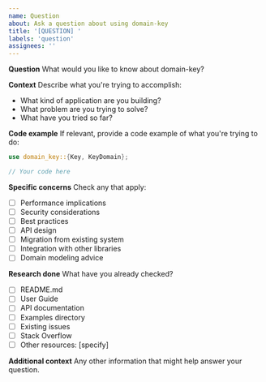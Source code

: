 ```yaml
---
name: Question
about: Ask a question about using domain-key
title: '[QUESTION] '
labels: 'question'
assignees: ''
---
```


**Question**
What would you like to know about domain-key?

**Context**
Describe what you're trying to accomplish:
- What kind of application are you building?
- What problem are you trying to solve?
- What have you tried so far?

**Code example**
If relevant, provide a code example of what you're trying to do:

```rust
use domain_key::{Key, KeyDomain};

// Your code here
```

**Specific concerns**
Check any that apply:
- [ ] Performance implications
- [ ] Security considerations
- [ ] Best practices
- [ ] API design
- [ ] Migration from existing system
- [ ] Integration with other libraries
- [ ] Domain modeling advice

**Research done**
What have you already checked?
- [ ] README.md
- [ ] User Guide
- [ ] API documentation
- [ ] Examples directory
- [ ] Existing issues
- [ ] Stack Overflow
- [ ] Other resources: [specify]

**Additional context**
Any other information that might help answer your question.